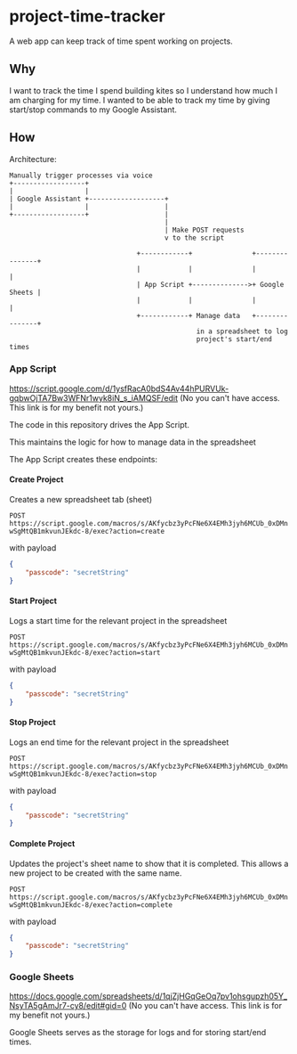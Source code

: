 # project-time-tracker
A web app can keep track of time spent working on projects.

## Why

I want to track the time I spend building kites so I understand how much I am charging for my time. I wanted to be able to track my time by giving start/stop commands to my Google Assistant.

## How

Architecture:
```
Manually trigger processes via voice
+------------------+
|                  |
| Google Assistant +-------------------+
|                  |                   |
+------------------+                   |
                                       |
                                       | Make POST requests
                                       v to the script

                                +------------+               +---------------+
                                |            |               |               |
                                | App Script +-------------->+ Google Sheets |
                                |            |               |               |
                                +------------+ Manage data   +---------------+
                                               in a spreadsheet to log
                                               project's start/end times

```

### App Script
https://script.google.com/d/1ysfRacA0bdS4Av44hPURVUk-gqbwOjTA7Bw3WFNr1wyk8iN_s_iAMQSF/edit (No you can't have access. This link is for my benefit not yours.)

The code in this repository drives the App Script.

This maintains the logic for how to manage data in the spreadsheet

The App Script creates these endpoints:

#### Create Project
Creates a new spreadsheet tab (sheet)

`POST https://script.google.com/macros/s/AKfycbz3yPcFNe6X4EMh3jyh6MCUb_0xDMnwSgMtQB1mkvunJEkdc-8/exec?action=create`

with payload
```json
{
    "passcode": "secretString"
}
```

#### Start Project
Logs a start time for the relevant project in the spreadsheet

`POST https://script.google.com/macros/s/AKfycbz3yPcFNe6X4EMh3jyh6MCUb_0xDMnwSgMtQB1mkvunJEkdc-8/exec?action=start`

with payload
```json
{
    "passcode": "secretString"
}
```

#### Stop Project
Logs an end time for the relevant project in the spreadsheet

`POST https://script.google.com/macros/s/AKfycbz3yPcFNe6X4EMh3jyh6MCUb_0xDMnwSgMtQB1mkvunJEkdc-8/exec?action=stop`

with payload
```json
{
    "passcode": "secretString"
}
```

#### Complete Project
Updates the project's sheet name to show that it is completed. This allows a new project to be created with the same name.

`POST https://script.google.com/macros/s/AKfycbz3yPcFNe6X4EMh3jyh6MCUb_0xDMnwSgMtQB1mkvunJEkdc-8/exec?action=complete`

with payload
```json
{
    "passcode": "secretString"
}
```

### Google Sheets
https://docs.google.com/spreadsheets/d/1qjZjHGqGeOq7pv1ohsgupzh05Y_NsyTA5gAmJr7-cy8/edit#gid=0 (No you can't have access. This link is for my benefit not yours.)

Google Sheets serves as the storage for logs and for storing start/end times.
